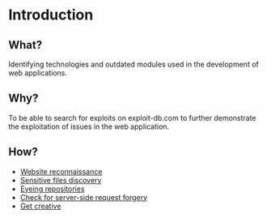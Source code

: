 # Introduction

## What?

Identifying technologies and outdated modules used in the development of web applications.  

## Why?

To be able to search for exploits on exploit-db.com to further demonstrate the exploitation of issues in the 
web application.

## How?

* [Website reconnaissance](website.md)
* [Sensitive files discovery](sensitive-files.md)
* [Eyeing repositories](repositories.md)
* [Check for server-side request forgery](ssrf.md)
* [Get creative](creative.md)
